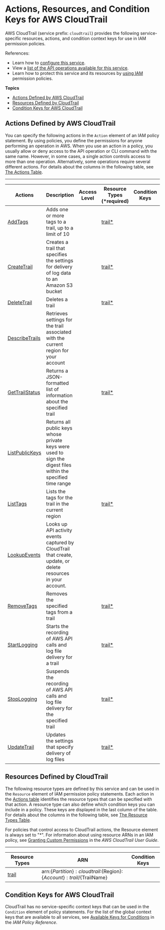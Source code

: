 # Actions, Resources, and Condition Keys for AWS CloudTrail<a name="list_awscloudtrail"></a>

AWS CloudTrail \(service prefix: `cloudtrail`\) provides the following service\-specific resources, actions, and condition context keys for use in IAM permission policies\.

References:
+ Learn how to [configure this service](http://docs.aws.amazon.com/awscloudtrail/latest/userguide/)\.
+ View a [list of the API operations available for this service](http://docs.aws.amazon.com/awscloudtrail/latest/APIReference/)\.
+ Learn how to protect this service and its resources by [using IAM](http://docs.aws.amazon.com/awscloudtrail/latest/userguide/grant-custom-permissions-for-cloudtrail-users.html) permission policies\.

**Topics**
+ [Actions Defined by AWS CloudTrail](#awscloudtrail-actions-as-permissions)
+ [Resources Defined by CloudTrail](#awscloudtrail-resources-for-iam-policies)
+ [Condition Keys for AWS CloudTrail](#awscloudtrail-policy-keys)

## Actions Defined by AWS CloudTrail<a name="awscloudtrail-actions-as-permissions"></a>

You can specify the following actions in the `Action` element of an IAM policy statement\. By using policies, you define the permissions for anyone performing an operation in AWS\. When you use an action in a policy, you usually allow or deny access to the API operation or CLI command with the same name\. However, in some cases, a single action controls access to more than one operation\. Alternatively, some operations require several different actions\. For details about the columns in the following table, see [The Actions Table](reference_policies_actions-resources-contextkeys.md#actions_table)\.


****  

| Actions | Description | Access Level | Resource Types \(\*required\) | Condition Keys | Dependent Actions | 
| --- | --- | --- | --- | --- | --- | 
| [AddTags](http://docs.aws.amazon.com/awscloudtrail/latest/APIReference/API_AddTags.html) | Adds one or more tags to a trail, up to a limit of 10 |   | [trail\*](#awscloudtrail-trail)  |  |  | 
| [CreateTrail](http://docs.aws.amazon.com/awscloudtrail/latest/APIReference/API_CreateTrail.html) | Creates a trail that specifies the settings for delivery of log data to an Amazon S3 bucket |   | [trail\*](#awscloudtrail-trail)  |  | s3:PutObject  | 
| [DeleteTrail](http://docs.aws.amazon.com/awscloudtrail/latest/APIReference/API_DeleteTrail.html) | Deletes a trail |   | [trail\*](#awscloudtrail-trail)  |  |  | 
| [DescribeTrails](http://docs.aws.amazon.com/awscloudtrail/latest/APIReference/API_DescribeTrails.html) | Retrieves settings for the trail associated with the current region for your account |   |  |  |  | 
| [GetTrailStatus](http://docs.aws.amazon.com/awscloudtrail/latest/APIReference/API_GetTrailStatus.html) | Returns a JSON\-formatted list of information about the specified trail |   | [trail\*](#awscloudtrail-trail)  |  |  | 
| [ListPublicKeys](http://docs.aws.amazon.com/awscloudtrail/latest/APIReference/API_ListPublicKeys.html) | Returns all public keys whose private keys were used to sign the digest files within the specified time range |   |  |  |  | 
| [ListTags](http://docs.aws.amazon.com/awscloudtrail/latest/APIReference/API_ListTags.html) | Lists the tags for the trail in the current region |   | [trail\*](#awscloudtrail-trail)  |  |  | 
| [LookupEvents](http://docs.aws.amazon.com/awscloudtrail/latest/APIReference/API_LookupEvents.html) | Looks up API activity events captured by CloudTrail that create, update, or delete resources in your account\. |   |  |  |  | 
| [RemoveTags](http://docs.aws.amazon.com/awscloudtrail/latest/APIReference/API_RemoveTags.html) | Removes the specified tags from a trail |   | [trail\*](#awscloudtrail-trail)  |  |  | 
| [StartLogging](http://docs.aws.amazon.com/awscloudtrail/latest/APIReference/API_StartLogging.html) | Starts the recording of AWS API calls and log file delivery for a trail |   | [trail\*](#awscloudtrail-trail)  |  |  | 
| [StopLogging](http://docs.aws.amazon.com/awscloudtrail/latest/APIReference/API_StopLogging.html) | Suspends the recording of AWS API calls and log file delivery for the specified trail |   | [trail\*](#awscloudtrail-trail)  |  |  | 
| [UpdateTrail](http://docs.aws.amazon.com/awscloudtrail/latest/APIReference/API_UpdateTrail.html) | Updates the settings that specify delivery of log files |   | [trail\*](#awscloudtrail-trail)  |  |  | 

## Resources Defined by CloudTrail<a name="awscloudtrail-resources-for-iam-policies"></a>

The following resource types are defined by this service and can be used in the `Resource` element of IAM permission policy statements\. Each action in the [Actions table](#awscloudtrail-actions-as-permissions) identifies the resource types that can be specified with that action\. A resource type can also define which condition keys you can include in a policy\. These keys are displayed in the last column of the table\. For details about the columns in the following table, see [The Resource Types Table](reference_policies_actions-resources-contextkeys.md#resources_table)\.

For policies that control access to CloudTrail actions, the Resource element is always set to "\*"\. For information about using resource ARNs in an IAM policy, see [Granting Custom Permissions](http://docs.aws.amazon.com/awscloudtrail/latest/userguide/controlling_access_granting_custom_permissions.html) in the *AWS CloudTrail User Guide*\.


****  

| Resource Types | ARN | Condition Keys | 
| --- | --- | --- | 
| [trail](http://docs.aws.amazon.com/how-cloudtrail-works.html) | arn:$\{Partition\}:cloudtrail:$\{Region\}:$\{Account\}:trail/$\{TrailName\} |  | 

## Condition Keys for AWS CloudTrail<a name="awscloudtrail-policy-keys"></a>

CloudTrail has no service\-specific context keys that can be used in the `Condition` element of policy statements\. For the list of the global context keys that are available to all services, see [Available Keys for Conditions](http://docs.aws.amazon.com/IAM/latest/UserGuide/reference_policies_condition-keys.html#AvailableKeys) in the *IAM Policy Reference*\.